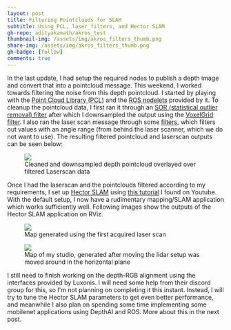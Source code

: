 ```yaml
---
layout: post
title: Filtering Pointclouds for SLAM
subtitle: Using PCL, laser_filters, and Hector SLAM
gh-repo: adityakamath/akros_test
thumbnail-img: /assets/img/akros_filters_thumb.png
share-img: /assets/img/akros_filters_thumb.png
gh-badge: [follow]
comments: true
---
```


In the last update, I had setup the required nodes to publish a depth image and convert that into a pointcloud message. This weekend, I worked towards filtering the noise from this depth pointcloud. I started by playing with the [Point Cloud Library (PCL)](https://pointclouds.org/) and the [ROS nodelets](http://wiki.ros.org/pcl_ros) provided by it. To cleanup the pointcloud data, I first ran it through an [SOR (statistical outlier removal) filter](https://wiki.ros.org/pcl_ros/Tutorials/filters#StatisticalOutlierRemoval) after which I downsampled the output using the [VoxelGrid filter](https://wiki.ros.org/pcl_ros/Tutorials/filters#VoxelGrid). I also ran the laser scan message through some [filters](http://wiki.ros.org/laser_filters), which filters out values with an angle range (from behind the laser scanner, which we do not want to use). The resulting filtered pointcloud and laserscan outputs can be seen below:

<figure class="aligncenter">
	<img src="https://adityakamath.github.io/assets/img/akros_pointclouds_filtered.png" />
	<figcaption>Cleaned and downsampled depth pointcloud overlayed over filtered Laserscan data</figcaption>
</figure>

Once I had the laserscan and the pointclouds filtered according to my requirements, I set up [Hector SLAM](http://wiki.ros.org/hector_slam) using [this tutorial](https://www.youtube.com/watch?v=Qrtz0a7HaQ4) I found on Youtube. With the default setup, I now have a rudimentary mapping/SLAM application which works sufficiently well. Following images show the outputs of the Hector SLAM application on RViz. 

<figure class="aligncenter">
	<img src="https://adityakamath.github.io/assets/img/akros_hectorslam_pc2.png" />
	<figcaption>Map generated using the first acquired laser scan</figcaption>
</figure>

<figure class="aligncenter">
	<img src="https://adityakamath.github.io/assets/img/akros_hectorslam_pc.png" />
	<figcaption>Map of my studio, generated after moving the lidar setup was moved around in the horizontal plane</figcaption>
</figure>

I still need to finish working on the depth-RGB alignment using the interfaces provided by Luxonis. I will need some help from their discord group for this, so I'm not planning on completing it this instant. Instead, I will try to tune the Hector SLAM parameters to get even better performance, and meanwhile I also plan on spending some time implementing some mobilenet applications using DepthAI and ROS. More about this in the next post.
